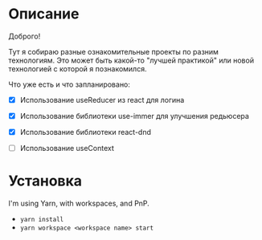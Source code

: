 


# Описание 
Доброго!


Тут я собираю разные ознакомительные проекты по разним технологиям. Это может быть какой-то "лучшей практикой"
или новой технологией с которой я познакомился. 


Что уже есть и что запланировано:
- [x] Использование useReducer из react для логина
- [x] Использование библиотеки use-immer для улучшения редьюсера
- [x] Использование библиотеки react-dnd
- [ ] Использование useContext



# Установка

I'm using Yarn, with workspaces, and PnP.

- `yarn install`
- `yarn workspace <workspace name> start`